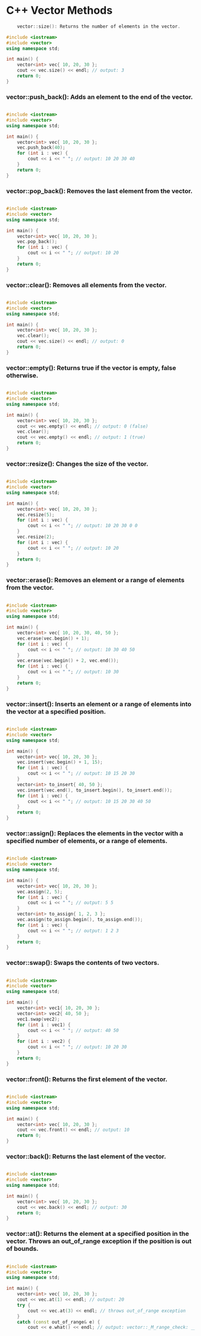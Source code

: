 # C++ Vector Methods

```c++
    vector::size(): Returns the number of elements in the vector.
```

```c++
#include <iostream>
#include <vector>
using namespace std;

int main() {
    vector<int> vec{ 10, 20, 30 };
    cout << vec.size() << endl; // output: 3
    return 0;
}
```

### vector::push_back(): Adds an element to the end of the vector.

```c++

#include <iostream>
#include <vector>
using namespace std;

int main() {
    vector<int> vec{ 10, 20, 30 };
    vec.push_back(40);
    for (int i : vec) {
        cout << i << " "; // output: 10 20 30 40
    }
    return 0;
}
```

### vector::pop_back(): Removes the last element from the vector.

```c++

#include <iostream>
#include <vector>
using namespace std;

int main() {
    vector<int> vec{ 10, 20, 30 };
    vec.pop_back();
    for (int i : vec) {
        cout << i << " "; // output: 10 20
    }
    return 0;
}
```

### vector::clear(): Removes all elements from the vector.

```c++

#include <iostream>
#include <vector>
using namespace std;

int main() {
    vector<int> vec{ 10, 20, 30 };
    vec.clear();
    cout << vec.size() << endl; // output: 0
    return 0;
}
```

### vector::empty(): Returns true if the vector is empty, false otherwise.

```c++

#include <iostream>
#include <vector>
using namespace std;

int main() {
    vector<int> vec{ 10, 20, 30 };
    cout << vec.empty() << endl; // output: 0 (false)
    vec.clear();
    cout << vec.empty() << endl; // output: 1 (true)
    return 0;
}
```

### vector::resize(): Changes the size of the vector.

```c++

#include <iostream>
#include <vector>
using namespace std;

int main() {
    vector<int> vec{ 10, 20, 30 };
    vec.resize(5);
    for (int i : vec) {
        cout << i << " "; // output: 10 20 30 0 0
    }
    vec.resize(2);
    for (int i : vec) {
        cout << i << " "; // output: 10 20
    }
    return 0;
}
```

### vector::erase(): Removes an element or a range of elements from the vector.

```c++

#include <iostream>
#include <vector>
using namespace std;

int main() {
    vector<int> vec{ 10, 20, 30, 40, 50 };
    vec.erase(vec.begin() + 1);
    for (int i : vec) {
        cout << i << " "; // output: 10 30 40 50
    }
    vec.erase(vec.begin() + 2, vec.end());
    for (int i : vec) {
        cout << i << " "; // output: 10 30
    }
    return 0;
}
```

### vector::insert(): Inserts an element or a range of elements into the vector at a specified position.

```c++

#include <iostream>
#include <vector>
using namespace std;

int main() {
    vector<int> vec{ 10, 20, 30 };
    vec.insert(vec.begin() + 1, 15);
    for (int i : vec) {
        cout << i << " "; // output: 10 15 20 30
    }
    vector<int> to_insert{ 40, 50 };
    vec.insert(vec.end(), to_insert.begin(), to_insert.end());
    for (int i : vec) {
        cout << i << " "; // output: 10 15 20 30 40 50
    }
    return 0;
}
```

### vector::assign(): Replaces the elements in the vector with a specified number of elements, or a range of elements.

```c++

#include <iostream>
#include <vector>
using namespace std;

int main() {
    vector<int> vec{ 10, 20, 30 };
    vec.assign(2, 5);
    for (int i : vec) {
        cout << i << " "; // output: 5 5
    }
    vector<int> to_assign{ 1, 2, 3 };
    vec.assign(to_assign.begin(), to_assign.end());
    for (int i : vec) {
        cout << i << " "; // output: 1 2 3
    }
    return 0;
}
```

### vector::swap(): Swaps the contents of two vectors.

```c++

#include <iostream>
#include <vector>
using namespace std;

int main() {
    vector<int> vec1{ 10, 20, 30 };
    vector<int> vec2{ 40, 50 };
    vec1.swap(vec2);
    for (int i : vec1) {
        cout << i << " "; // output: 40 50
    }
    for (int i : vec2) {
        cout << i << " "; // output: 10 20 30
    }
    return 0;
}
```

### vector::front(): Returns the first element of the vector.

```c++

#include <iostream>
#include <vector>
using namespace std;

int main() {
    vector<int> vec{ 10, 20, 30 };
    cout << vec.front() << endl; // output: 10
    return 0;
}
```

### vector::back(): Returns the last element of the vector.

```c++

#include <iostream>
#include <vector>
using namespace std;

int main() {
    vector<int> vec{ 10, 20, 30 };
    cout << vec.back() << endl; // output: 30
    return 0;
}
```

### vector::at(): Returns the element at a specified position in the vector. Throws an out_of_range exception if the position is out of bounds.

```c++

#include <iostream>
#include <vector>
using namespace std;

int main() {
    vector<int> vec{ 10, 20, 30 };
    cout << vec.at(1) << endl; // output: 20
    try {
        cout << vec.at(3) << endl; // throws out_of_range exception
    }
    catch (const out_of_range& e) {
        cout << e.what() << endl; // output: vector::_M_range_check: __n (which is 3) >= this->size() (which is 3
```
